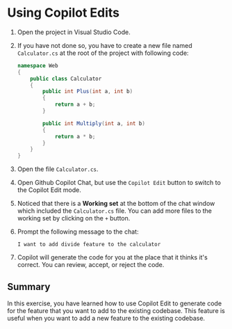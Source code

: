 
# Using Copilot Edits 

1. Open the project in Visual Studio Code.
2. If you have not done so, you have to create a new file named `Calculator.cs` at the root of the project with following code: 

    ```csharp
    namespace Web
    {
        public class Calculator
        {
            public int Plus(int a, int b)
            {
                return a + b;
            }

            public int Multiply(int a, int b)
            {
                return a * b;
            }
        }
    }
    ```

3. Open the file `Calculator.cs`.
4. Open Github Copilot Chat, but use the `Copilot Edit` button to switch to the Copilot Edit mode.
5. Noticed that there is a **Working set** at the bottom of the chat window which included the `Calculator.cs` file. You can add more files to the working set by clicking on the `+` button.
6. Prompt the following message to the chat:

    ```
    I want to add divide feature to the calculator
    ```
7. Copilot will generate the code for you at the place that it thinks it's correct. You can review, accept, or reject the code.

## Summary

In this exercise, you have learned how to use Copilot Edit to generate code for the feature that you want to add to the existing codebase. This feature is useful when you want to add a new feature to the existing codebase.